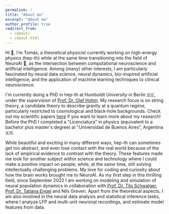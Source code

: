 ```yaml
---
permalink: /
title: "About me"
excerpt: "About me"
author_profile: true
redirect_from: 
  - /about/
  - /about.html
---
```


Hi :wave:, I'm Tomás, a theoretical physicist currently working on high-energy physics (hep-th) while at the same time transitioning into the field of NeuroAI 🧠, as the intersection between computational neuroscience and artificial intelligence. Among (many) other interests, I am particularly fascinated by neural data science, neural dynamics, bio-inspired artificial intelligence, and the application of machine learning techniques to clinical neuroscience.

I'm currently doing a PhD in hep-th at Humboldt University in Berlin :de:, under the supervision of [Prof. Dr. Olaf Hohm](https://inspirehep.net/authors/1041905?ui-citation-summary=true&ui-exclude-self-citations=true). My research focus is on string theory, a candidate theory to describe gravity at a quantum regime, particularly restricted to cosmological and black-hole backgrounds. Check out my scientific papers [here](https://inspirehep.net/authors/1809351?ui-citation-summary=true&ui-exclude-self-citations=true) if you want to learn more about my research! Before the PhD I completed a "Licenciatura" in physics (equivalent to a bachelor plus master's degree) at "Universidad de Buenos Aires", Argentina 🇦🇷. 

While beautiful and exciting in many different ways, hep-th can sometimes get too abstract, and even lose contact with the real world because of the lack of empirical evidence to contrast with the theory. These features made me look for another subject within science and technology where I could make a positive impact on people, while, at the same time, still solving intellectually challenging problems. My love for coding and curiosity about how the brain works brought me to NeuroAI. As my first step in this thrilling field, since September 2022 I am working on modeling and simulation of neural population dynamics in collaboration with [Prof. Dr.
Tilo Schwalger](https://scholar.google.ch/citations?user=exZ1seUAAAAJ&hl=de), [Prof. Dr. Tatiana Engel](https://scholar.google.com/citations?user=Vq0BIO4AAAAJ&hl=en) and Nils Greven. Apart from the theoretical aspects, I am also involved in the neural data analysis and statistical inference tasks, where I analyze LFP and multi-unit neuronal recordings, and estimate model features from data.